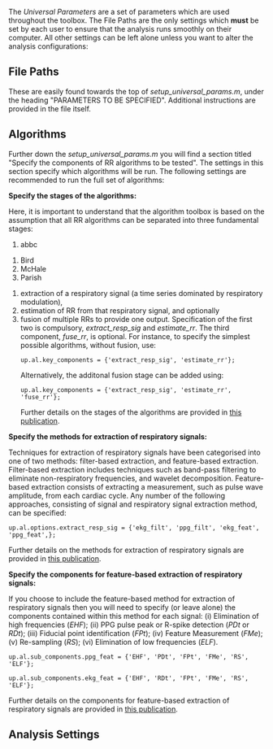 The _Universal Parameters_ are a set of parameters which are used throughout the toolbox. The File Paths are the only settings which **must** be set by each user to ensure that the analysis runs smoothly on their computer. All other settings can be left alone unless you want to alter the analysis configurations:

## File Paths
These are easily found towards the top of _setup_universal_params.m_, under the heading "PARAMETERS TO BE SPECIFIED". Additional instructions are provided in the file itself.

## Algorithms
Further down the _setup_universal_params.m_ you will find a section titled "Specify the components of RR algorithms to be tested". The settings in this section specify which algorithms will be run. The following settings are recommended to run the full set of algorithms:

**Specify the stages of the algorithms:** <p>
Here, it is important to understand that the algorithm toolbox is based on the assumption that all RR algorithms can be separated into three fundamental stages:<p> 
1. abbc
<ol>
<li>Bird</li>
<li>McHale</li>
<li>Parish</li>
</ol>

1. extraction of a respiratory signal (a time series dominated by respiratory modulation),
2. estimation of RR from that respiratory signal, and optionally
3. fusion of multiple RRs to provide one output.
Specification of the first two is compulsory, _extract_resp_sig_ and _estimate_rr_. The third component, _fuse_rr_, is optional. For instance, to specify the simplest possible algorithms, without fusion, use:<p>
`up.al.key_components = {'extract_resp_sig', 'estimate_rr'};` <p>
Alternatively, the additonal fusion stage can be added using:<p>
`up.al.key_components = {'extract_resp_sig', 'estimate_rr', 'fuse_rr'};` <p>
Further details on the stages of the algorithms are provided in [this publication](http://peterhcharlton.github.io/RRest/yhvs_assessment.html).

**Specify the methods for extraction of respiratory signals:** <p>
Techniques for extraction of respiratory signals have been categorised into one of two methods: filter-based extraction, and feature-based extraction. Filter-based extraction includes techniques such as band-pass filtering to eliminate non-respiratory frequencies, and wavelet decomposition. Feature-based extraction consists of extracting a measurement, such as pulse wave amplitude, from each cardiac cycle. Any number of the following approaches, consisting of signal and respiratory signal extraction method, can be specified:<p>
`up.al.options.extract_resp_sig = {'ekg_filt', 'ppg_filt', 'ekg_feat', 'ppg_feat',};` <p>
Further details on the methods for extraction of respiratory signals are provided in [this publication](http://peterhcharlton.github.io/RRest/yhvs_assessment.html).

**Specify the components for feature-based extraction of respiratory signals:** <p>
If you choose to include the feature-based method for extraction of respiratory signals then you will need to specify (or leave alone) the components contained within this method for each signal: (i) Elimination of high frequencies (_EHF_); (ii) PPG pulse peak or R-spike detection (_PDt_ or _RDt_); (iii) Fiducial point identification (_FPt_); (iv) Feature Measurement (_FMe_); (v) Re-sampling (_RS_); (vi) Elimination of low frequencies (_ELF_).<p>
`up.al.sub_components.ppg_feat = {'EHF', 'PDt', 'FPt', 'FMe', 'RS', 'ELF'};` <p>
`up.al.sub_components.ekg_feat = {'EHF', 'RDt', 'FPt', 'FMe', 'RS', 'ELF'};` <p>
Further details on the components for feature-based extraction of respiratory signals are provided in [this publication](http://peterhcharlton.github.io/RRest/yhvs_assessment.html).

## Analysis Settings